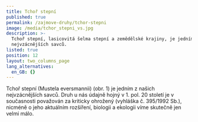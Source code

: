 ```yaml
---
title: Tchoř stepní
published: true
permalink: /zajmove-druhy/tchor-stepni
image: /media/tchor_stepni_vs.jpg
description: >-
  Tchoř stepní, lasicovitá šelma stepní a zemědělské krajiny, je jedním z našich
  nejvzácnějších savců. 
listed: true
position: 12
layout: two_columns_page
lang_alternatives:
  en_GB: {}
---
```

Tchoř stepní (Mustela eversmannii) (obr. 1) je jedním z našich nejvzácnějších savců. Druh u nás údajně hojný v 1. pol. 20 století je v současnosti považován za kriticky ohrožený (vyhláška č. 395/1992 Sb.), nicméně o jeho aktuálním rozšíření, biologii a ekologii víme skutečně jen velmi málo.
